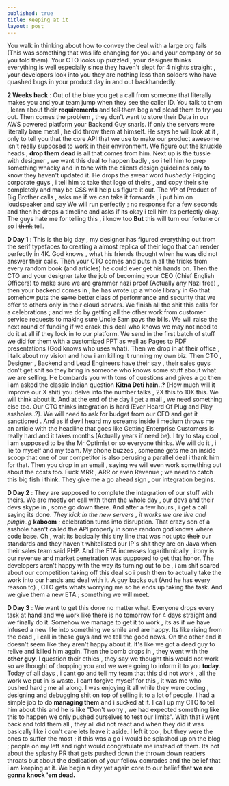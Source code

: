 ```yaml
---
published: true
title: Keeping at it
layout: post
---
```

You walk in thinking about how to convey the deal with a large org fails (This was something that was life changing for you and your company or so you told them). Your CTO looks up puzzled , your designer thinks everything is well especially since they haven't slept for 4 nights straight , your developers look into you they are nothing less than solders who have quashed bugs in your product day in and out backhandedly. 

**2 Weeks back** : Out of the blue you get a call from someone that literally makes you and your team jump when they see the caller ID. You talk to them , learn about their **requirements** and ~~tell them~~ beg and plead them to try you out. Then comes the problem , they don't want to store their Data in our AWS powered platform your Backend Guy snarls. If only the servers were literally bare metal , he did throw them at himself. He says he will look at it , only to tell you that the core API that we use to make our product awesome isn't really supposed to work in their environment. We figure out the knuckle heads , **drop them dead** is all that comes from him. Next up is the tussle with designer , we want this deal to happen badly , so i tell him to prep something whacky and in tone with the clients design guidelines only to know they haven't updated it. He drops the swear word *hushedly* Frigging corporate guys , i tell him to take that logo of theirs , and copy their site completely and may be CSS will help us figure it out. The VP of Product of Big Brother calls , asks me if we can take it forwards , i put him on loudspeaker and say We will run perfectly ; no response for a few seconds and then he drops a timeline and asks if its okay i tell him its perfectly okay. The guys hate me for telling this , i know too **But** this will turn our fortune or so i ~~think~~ tell.

**D Day 1** : This is the big day , my designer has figured everything out from the serif typefaces to creating a almost replica of their logo that can render  perfectly in 4K. God knows , what his friends thought when he was did not answer their calls. Then your CTO comes and puts in all the tricks from  every random book (and articles) he could ever get his hands on. Then the CTO and your designer take the job of becoming your CEO (Chief English Officers) to make sure we are grammer nazi proof (Actually any Nazi free) , then your backend comes in , he has wrote up a whole library in Go that somehow puts the ~~same~~ better class of performance and security that we offer to others only in their ~~cloud~~ servers. We finish all the shit this calls for a celebrations ; and we do by getting all the other work from customer service requests to making sure Uncle Sam pays the bills. We will raise the next round of funding if we crack this deal who knows we may not need to do it at all if they lock in to our platform. We send in the first batch of stuff we did for them with a customized PPT as well as Pages to PDF presentations (God knows who uses what). Then we drop in at their office , i talk about my vision and how i am killing it running my own biz. Then CTO , Designer , Backend and Lead Engineers have their say , their sales guys don't get shit so they bring in someone who knows some stuff about what we are selling. He bombards you with tons of questions and gives a go then i am asked the classic Indian question **Kitna Deti hain..?** (How much will it improve our X shit) you delve into the number talks , 2X this to 10X this. We will think about it. And at the end of the day i get a mail , we need something else too. Our CTO thinks integration is hard (Ever Heard Of Plug and Play assholes..?). We will need to ask for budget from our CFO and get it sanctioned . And as if devil heard my screams inside i medium throws me an article with the headline that goes like Getting Enterprise Customers is really hard and it takes months (Actually years if need be). I try to stay cool , i am supposed to be the Mr Optimist or so everyone thinks. We will do it , i lie to myself and my team. My phone buzzes , someone gets me an inside scoop that one of our competitor is also perusing a parallel deal i thank him for that. Then you drop in an email , saying we will even work something out about the costs too. Fuck  MRR , ARR or even Revenue ; we need to catch this big fish i think. They give me a go ahead sign , our integration begins.

**D Day 2** : They are supposed to complete the integration of  our stuff with theirs. We are mostly on call with them the whole day , our devs and their devs skype in , some go down there. And after a few hours , i get a call saying its done. *They kick in the new servers , it works we are live and pingin..g* **kaboom** ; celebration turns into disruption. That crazy son of a asshole hasn't called the API properly in some random god knows where code base. Oh , wait its basically this tiny line that was not upto ~~their~~ our standards and they haven't whitelisted our IP's shit they are on Java when their sales team said PHP. And the ETA increases logarithmically , irony is our revenue and market penetration was supposed to get that honor. The developers aren't happy with the way its turning out to be , i am shit scared about our competition taking off this deal so i push them to actually take the work into our hands and deal with it. A guy backs out (And he has every reason to) , CTO gets whats worrying me so he ends up taking the task. And we give them a new ETA ; something we will meet.


**D Day 3** : We want to get this done no matter what. Everyone drops every task at hand and we work like there is no tomorrow for 4 days straight and we finally do it. Somehow we manage to get it to work , its as if we have infused a new life into something we smile and are happy. Its like rising from the dead , i call in these guys and we tell the good news. On the other end it doesn't seem like they aren't happy about it. It's like we got a dead guy to relive and killed him again. Then the bomb drops in , they went with the **other guy**. I question their ethics , they say we thought this would not work so we thought of dropping you and we were going to inform it to you **today**. Today of all days , i cant go and tell my team that this did not work , all the work we put in is waste. I cant forgive myself for this , it was me who pushed hard ; me all along. I was enjoying it all while they were coding , designing and debugging shit on top of selling it to a lot of people. I had a simple job to do **managing them** and i sucked at it. I call up my CTO to tell him about this and he is like "Don't worry , we had expected something like this to happen we only pushed ourselves to test our limits". With that i went back and told them all , they all did not react and when they did it was basically like i don't care lets leave it aside. I left it too , but they were the ones to suffer the most ; if this was a go i would be splashed up on the blog ; people on my left and right would congratulate me instead of them. Its not about the splashy PR that gets pushed down the thrown down readers throats but about the dedication of your fellow comrades and the belief that i am keeping at it. We begin a day yet again core to our belief that **we are gonna knock 'em dead.**